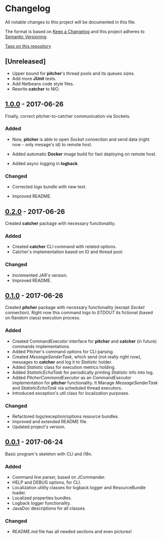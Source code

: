 
# Changelog

All notable changes to this project will be documented in this file.

The format is based on [Keep a Changelog](http://keepachangelog.com/en/1.0.0/)
and this project adheres to [Semantic Versioning](http://semver.org/spec/v2.0.0.html).

[Tags on this repository](https://github.com/xxlabaza/ping/tags)

## [Unreleased]

- Upper bound for **pitcher**'s thread pools and its queues sizes.
- Add more **JUnit** tests.
- Add Netbeans code style files.
- Rewrite **catcher** to NIO.

## [1.0.0](https://github.com/xxlabaza/ping/releases/tag/1.0.0) - 2017-06-26

Finally, correct pitcher-to-catcher communication via Sockets.

### Added

- Now, **pitcher** is able to open *Socket* connection and send data (right now - only mesage's id) to remote host.

- Added automatic **Docker** image build for fast deploying on remote host.

- Added async logging in **logback**.

### Changed

- Corrected *logs* bundle with new text.

- Improved README.

## [0.2.0](https://github.com/xxlabaza/ping/releases/tag/0.2.0) - 2017-06-26

Created **catcher** package with necessary functionality.

### Added

- Created **catcher** CLI command with related options.
- Catcher's implementation based on IO and thread pool.

### Changed

- Incremented JAR's version.
- Improved README.

## [0.1.0](https://github.com/xxlabaza/ping/releases/tag/0.1.0) - 2017-06-26

Created **pitcher** package with necessary functionality (except *Socket* connection). Right now this command logs to *STDOUT* its fictional (based on Random class) execution process.

### Added

- Created CommandExecutor interface for **pitcher** and **catcher** (in future) commands implementations.
- Added Pitcher's command options for CLI parsing.
- Created *MessageSenderTask*, which send (not really right now), messages to **catcher** and log it to *Statistic* holder.
- Added *Statistic* class for execution metrics holding.
- Added *StatisticEchoTask* for periodically printing *Statistic* info into log.
- Added *PitcherCommandExecutor* as an *CommandExecutor* implementation for **pitcher** functionality. It Manage *MessageSenderTask* and *StatisticEchoTask* via scheduled thread executors.
- Introduced exception's util class for localization purposes.

### Changed

- Refactored logs/exception/options resource bundles.
- Improved and extended README file.
- Updated project's version.

## [0.0.1](https://github.com/xxlabaza/ping/releases/tag/0.0.1) - 2017-06-24

Basic program's skeleton with CLI and i18n.

### Added
- Command line parser, based on JCommander.
- HELP and DEBUG options, for CLI.
- Localization utility classes for logback logger and ResourceBundle loader.
- Localized properties bundles.
- Logback logger functionality.
- JavaDoc descriptions for all classes.

### Changed
- README.md file has all needed sections and even pictures!

